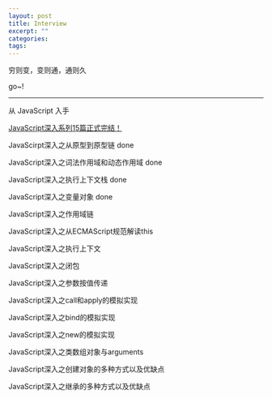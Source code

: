 ```yaml
---
layout: post
title: Interview
excerpt: ""
categories: 
tags: 
---
```


穷则变，变则通，通则久

go~!

---

从 JavaScript 入手

[JavaScript深入系列15篇正式完结！](https://juejin.im/post/59278e312f301e006c2e1510)

JavaScirpt深入之从原型到原型链 done

JavaScript深入之词法作用域和动态作用域 done

JavaScript深入之执行上下文栈 done

JavaScript深入之变量对象 done

JavaScript深入之作用域链

JavaScript深入之从ECMAScript规范解读this

JavaScript深入之执行上下文

JavaScript深入之闭包

JavaScript深入之参数按值传递

JavaScript深入之call和apply的模拟实现

JavaScript深入之bind的模拟实现

JavaScript深入之new的模拟实现

JavaScript深入之类数组对象与arguments

JavaScript深入之创建对象的多种方式以及优缺点

JavaScript深入之继承的多种方式以及优缺点
